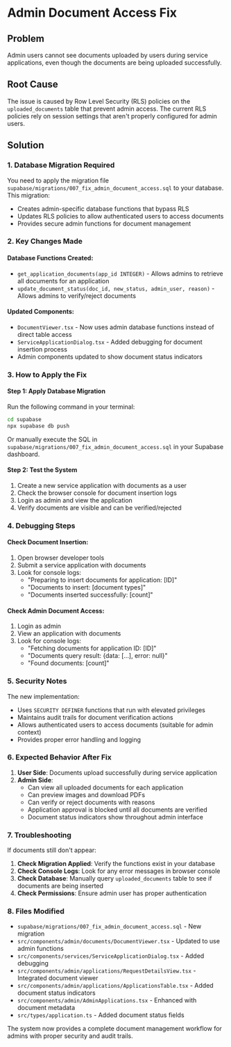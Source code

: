 # Admin Document Access Fix

## Problem
Admin users cannot see documents uploaded by users during service applications, even though the documents are being uploaded successfully.

## Root Cause
The issue is caused by Row Level Security (RLS) policies on the `uploaded_documents` table that prevent admin access. The current RLS policies rely on session settings that aren't properly configured for admin users.

## Solution

### 1. Database Migration Required
You need to apply the migration file `supabase/migrations/007_fix_admin_document_access.sql` to your database. This migration:

- Creates admin-specific database functions that bypass RLS
- Updates RLS policies to allow authenticated users to access documents
- Provides secure admin functions for document management

### 2. Key Changes Made

#### Database Functions Created:
- `get_application_documents(app_id INTEGER)` - Allows admins to retrieve all documents for an application
- `update_document_status(doc_id, new_status, admin_user, reason)` - Allows admins to verify/reject documents

#### Updated Components:
- `DocumentViewer.tsx` - Now uses admin database functions instead of direct table access
- `ServiceApplicationDialog.tsx` - Added debugging for document insertion process
- Admin components updated to show document status indicators

### 3. How to Apply the Fix

#### Step 1: Apply Database Migration
Run the following command in your terminal:
```bash
cd supabase
npx supabase db push
```

Or manually execute the SQL in `supabase/migrations/007_fix_admin_document_access.sql` in your Supabase dashboard.

#### Step 2: Test the System
1. Create a new service application with documents as a user
2. Check the browser console for document insertion logs
3. Login as admin and view the application
4. Verify documents are visible and can be verified/rejected

### 4. Debugging Steps

#### Check Document Insertion:
1. Open browser developer tools
2. Submit a service application with documents
3. Look for console logs:
   - "Preparing to insert documents for application: [ID]"
   - "Documents to insert: [document types]"
   - "Documents inserted successfully: [count]"

#### Check Admin Document Access:
1. Login as admin
2. View an application with documents
3. Look for console logs:
   - "Fetching documents for application ID: [ID]"
   - "Documents query result: {data: [...], error: null}"
   - "Found documents: [count]"

### 5. Security Notes

The new implementation:
- Uses `SECURITY DEFINER` functions that run with elevated privileges
- Maintains audit trails for document verification actions
- Allows authenticated users to access documents (suitable for admin context)
- Provides proper error handling and logging

### 6. Expected Behavior After Fix

1. **User Side**: Documents upload successfully during service application
2. **Admin Side**: 
   - Can view all uploaded documents for each application
   - Can preview images and download PDFs
   - Can verify or reject documents with reasons
   - Application approval is blocked until all documents are verified
   - Document status indicators show throughout admin interface

### 7. Troubleshooting

If documents still don't appear:

1. **Check Migration Applied**: Verify the functions exist in your database
2. **Check Console Logs**: Look for any error messages in browser console
3. **Check Database**: Manually query `uploaded_documents` table to see if documents are being inserted
4. **Check Permissions**: Ensure admin user has proper authentication

### 8. Files Modified

- `supabase/migrations/007_fix_admin_document_access.sql` - New migration
- `src/components/admin/documents/DocumentViewer.tsx` - Updated to use admin functions
- `src/components/services/ServiceApplicationDialog.tsx` - Added debugging
- `src/components/admin/applications/RequestDetailsView.tsx` - Integrated document viewer
- `src/components/admin/applications/ApplicationsTable.tsx` - Added document status indicators
- `src/components/admin/AdminApplications.tsx` - Enhanced with document metadata
- `src/types/application.ts` - Added document status fields

The system now provides a complete document management workflow for admins with proper security and audit trails.